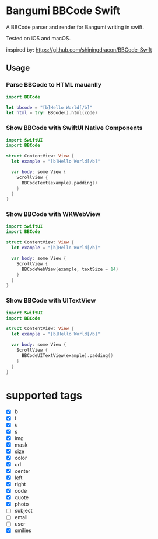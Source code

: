 # Bangumi BBCode Swift

A BBCode parser and render for Bangumi writing in swift.

Tested on iOS and macOS.

inspired by: https://github.com/shiningdracon/BBCode-Swift

## Usage

### Parse BBCode to HTML mauanlly

```swift
import BBCode

let bbcode = "[b]Hello World[/b]"
let html = try! BBCode().html(code)
```

### Show BBCode with SwiftUI Native Components

```swift
import SwiftUI
import BBCode

struct ContentView: View {
  let example = "[b]Hello World[/b]"

  var body: some View {
    ScrollView {
      BBCodeText(example).padding()
    }
  }
}
```

### Show BBCode with WKWebView

```swift
import SwiftUI
import BBCode

struct ContentView: View {
  let example = "[b]Hello World[/b]"

  var body: some View {
    ScrollView {
      BBCodeWebView(example, textSize = 14)
    }
  }
}
```

### Show BBCode with UITextView

```swift
import SwiftUI
import BBCode

struct ContentView: View {
  let example = "[b]Hello World[/b]"

  var body: some View {
    ScrollView {
      BBCodeUITextView(example).padding()
    }
  }
}
```

# supported tags

- [x] b
- [x] i
- [x] u
- [x] s
- [x] img
- [x] mask
- [x] size
- [x] color
- [x] url
- [x] center
- [x] left
- [x] right
- [x] code
- [x] quote
- [x] photo
- [ ] subject
- [ ] email
- [ ] user
- [x] smilies
